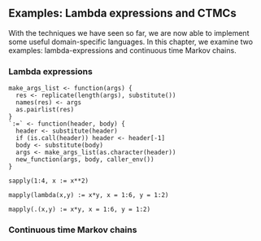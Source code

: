 ## Examples: Lambda expressions and CTMCs

With the techniques we have seen so far, we are now able to implement some useful domain-specific languages. In this chapter, we examine two examples: lambda-expressions and continuous time Markov chains.

### Lambda expressions

```{r}
make_args_list <- function(args) {
  res <- replicate(length(args), substitute())
  names(res) <- args
  as.pairlist(res)
}
`:=` <- function(header, body) {
  header <- substitute(header)
  if (is.call(header)) header <- header[-1]
  body <- substitute(body)
  args <- make_args_list(as.character(header))
  new_function(args, body, caller_env())
} 
```

```{r}
sapply(1:4, x := x**2)
```

```{r}
mapply(lambda(x,y) := x*y, x = 1:6, y = 1:2)
```

```{r}
mapply(.(x,y) := x*y, x = 1:6, y = 1:2)
```




### Continuous time Markov chains